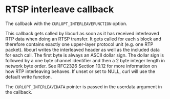 # RTSP interleave callback

The callback with the `CURLOPT_INTERLEAVEFUNCTION` option.

This callback gets called by libcurl as soon as it has received interleaved
RTP data when doing an RTSP transfer. It gets called for each `$` block and
therefore contains exactly one upper-layer protocol unit (e.g. one RTP
packet). libcurl writes the interleaved header as well as the included data
for each call. The first byte is always an ASCII dollar sign. The dollar sign
is followed by a one byte channel identifier and then a 2 byte integer length
in network byte order. See RFC2326 Section 10.12 for more information on how
RTP interleaving behaves. If unset or set to NULL, curl will use the default
write function.

The `CURLOPT_INTERLEAVEDATA` pointer is passed in the userdata argument in the
callback.
